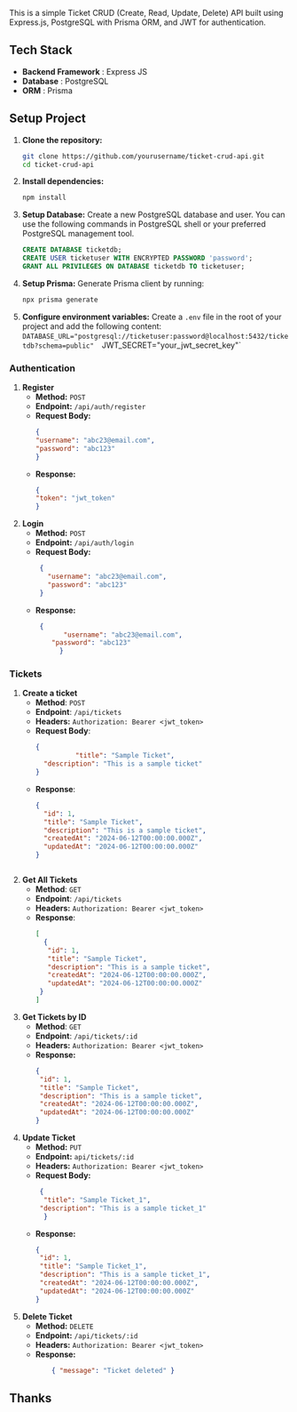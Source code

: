This is a simple Ticket CRUD (Create, Read, Update, Delete) API built using Express.js, PostgreSQL with Prisma ORM, and JWT for authentication.
## Tech Stack
- **Backend Framework** : Express JS
- **Database** : PostgreSQL
- **ORM** : Prisma

## Setup Project
1. **Clone the repository:**
	```bash
	git clone https://github.com/yourusername/ticket-crud-api.git 
	cd ticket-crud-api
	```
2. **Install dependencies:**
	```bash
	npm install
	```
3. **Setup Database:**
	Create a new PostgreSQL database and user. You can use the following commands in PostgreSQL shell or your preferred PostgreSQL management tool.
	```sql
	CREATE DATABASE ticketdb;
	CREATE USER ticketuser WITH ENCRYPTED PASSWORD 'password';
	GRANT ALL PRIVILEGES ON DATABASE ticketdb TO ticketuser;

	```
4. **Setup Prisma:**
	Generate Prisma client by running:
	```bash
	npx prisma generate
	```
5. **Configure environment variables:** 
	Create a `.env` file in the root of your project and add the following content:
	`DATABASE_URL="postgresql://ticketuser:password@localhost:5432/ticketdb?schema=public" 
	`JWT_SECRET="your_jwt_secret_key"`

### Authentication
1. **Register**
	- **Method:** `POST`
	- **Endpoint:** `/api/auth/register`
	- **Request Body:**
	 	 ```JSon
	 	 { 
	    "username": "abc23@email.com", 
	    "password": "abc123"
	  }
		```	
 	 - **Response:**
	      ```JSON
	    {
	    "token": "jwt_token"
	     }
	   ```
2. **Login**
	- **Method:** `POST`
	- **Endpoint:** `/api/auth/login`
	- **Request Body:**
		```JSon
	 	 { 
	 	   "username": "abc23@email.com", 
	 	   "password": "abc123"
	 	 }
		```
   	- **Response:**
		```JSon
		 { 
	           "username": "abc23@email.com", 
	  	    "password": "abc123"
	          }
		```
### Tickets
1. **Create a ticket**
	- **Method**: `POST`
	- **Endpoint**: `/api/tickets`
	- **Headers:** `Authorization: Bearer <jwt_token>`
	- **Request Body**:
		```JSON
		{
     	          "title": "Sample Ticket",
		  "description": "This is a sample ticket"
		}
		```
	- **Response**:
		```JSON
		{
		  "id": 1,
		  "title": "Sample Ticket",
		  "description": "This is a sample ticket",
		  "createdAt": "2024-06-12T00:00:00.000Z",
		  "updatedAt": "2024-06-12T00:00:00.000Z"
		}

	```
2. **Get All Tickets**
	- **Method**: `GET`
	- **Endpoint**: `/api/tickets`
	- **Headers:** `Authorization: Bearer <jwt_token>`
	- **Response**:
		```JSON
		[
		  {
	 	   "id": 1,
	 	   "title": "Sample Ticket",
	 	   "description": "This is a sample ticket",
	 	   "createdAt": "2024-06-12T00:00:00.000Z",
	 	   "updatedAt": "2024-06-12T00:00:00.000Z"
	 	 }
		]
		```
3. **Get Tickets by ID**
	- **Method**: `GET`
	- **Endpoint**: `/api/tickets/:id`
	- **Headers:** `Authorization: Bearer <jwt_token>`
	- **Response:**
		```JSON
		{
		 "id": 1,
		 "title": "Sample Ticket",
		 "description": "This is a sample ticket",
		 "createdAt": "2024-06-12T00:00:00.000Z",
		 "updatedAt": "2024-06-12T00:00:00.000Z"
		}
		```
4. **Update Ticket**
   - **Method:** `PUT`
   - **Endpoint:** `api/tickets/:id`
   - **Headers:** `Authorization: Bearer <jwt_token>`
   - **Request Body:**
		```JSON
	 	 {
	 	  "title": "Sample Ticket_1",
	  	 "description": "This is a sample ticket_1"
		  }
		```
   - **Response:**
 		```JSON
	   	{
		 "id": 1,
		 "title": "Sample Ticket_1",
		 "description": "This is a sample ticket_1",
		 "createdAt": "2024-06-12T00:00:00.000Z",
		 "updatedAt": "2024-06-12T00:00:00.000Z"
		}
		```
5. **Delete Ticket**
	- **Method:** `DELETE`
	- **Endpoint:** `/api/tickets/:id`
	- **Headers:** `Authorization: Bearer <jwt_token>`
	- **Response:**
		```JSON
			{ "message": "Ticket deleted" }
		```
## Thanks
